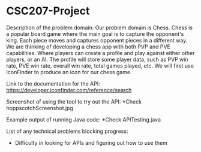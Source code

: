 # CSC207-Project

Description of the problem domain:
Our problem domain is Chess. Chess is a popular board game where the main goal is to capture the opponent's king. Each piece moves and captures opponent pieces in a different way. We are thinking of developing a chess app with both PVP and PVE capabilities. Where players can create a profile and play against either other players, or an AI. The profile will store some player data, such as PVP win rate, PVE win rate, overall win rate, total games played, etc. We will first use IconFinder to produce an icon for our chess game. 

Link to the documentation for the API:
https://developer.iconfinder.com/reference/search

Screenshot of using the tool to try out the API: *Check hoppscotchScreenshot.jpg

Example output of running Java code: *Check APITesting.java

List of any technical problems blocking progress:
- Difficulty in looking for APIs and figuring out how to use them
